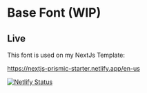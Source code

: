 # Base Font (WIP)

## Live
This font is used on my NextJs Template:

https://nextjs-prismic-starter.netlify.app/en-us   

[![Netlify Status](https://api.netlify.com/api/v1/badges/fbf821b9-fa37-462a-87d6-be3d22c1a715/deploy-status)](https://app.netlify.com/sites/nextjs-prismic-starter/deploys)